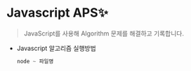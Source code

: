 # Javascript APS✨

> JavaScript를 사용해 Algorithm 문제를 해결하고 기록합니다.

- Javascript 알고리즘 실행방법

  ```javascript
  node ~ 파일명
  ```

  